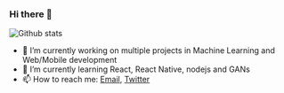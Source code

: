 ### Hi there 👋

![Github stats](https://github-readme-stats.vercel.app/api?username=pratikluitel&count_private=true&&show_icons=true)

- 🔭 I’m currently working on multiple projects in Machine Learning and Web/Mobile development
- 🌱 I’m currently learning React, React Native, nodejs and GANs
- 📫 How to reach me: [Email](mailto:pluitel11@gmail.com), [Twitter](https://www.twitter.com/@pratikHluitel) 
